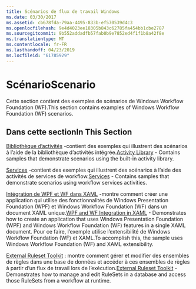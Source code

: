 ```yaml
---
title: Scénarios de flux de travail Windows
ms.date: 03/30/2017
ms.assetid: cb678fda-79aa-4495-833b-ef570539d4c3
ms.openlocfilehash: 9e4d4023ee18305b843c62785fa454bb1cbe2787
ms.sourcegitcommit: 9b552addadfb57fab0b9e7852ed4f1f1b8a42f8e
ms.translationtype: MT
ms.contentlocale: fr-FR
ms.lasthandoff: 04/23/2019
ms.locfileid: "61785929"
---
```

# <a name="scenario"></a><span data-ttu-id="199c2-102">Scénario</span><span class="sxs-lookup"><span data-stu-id="199c2-102">Scenario</span></span>

<span data-ttu-id="199c2-103">Cette section contient des exemples de scénarios de Windows Workflow Foundation (WF).</span><span class="sxs-lookup"><span data-stu-id="199c2-103">This section contains examples of Windows Workflow Foundation (WF) scenarios.</span></span>  
  
## <a name="in-this-section"></a><span data-ttu-id="199c2-104">Dans cette section</span><span class="sxs-lookup"><span data-stu-id="199c2-104">In This Section</span></span>

<span data-ttu-id="199c2-105">[Bibliothèque d’activités](activity-library.md) -contient des exemples qui illustrent des scénarios à l’aide de la bibliothèque d’activités intégrée.</span><span class="sxs-lookup"><span data-stu-id="199c2-105">[Activity Library](activity-library.md) - Contains samples that demonstrate scenarios using the built-in activity library.</span></span>  
  
<span data-ttu-id="199c2-106">[Services](accessing-operationcontext.md) -contient des exemples qui illustrent des scénarios à l’aide des activités de services de workflow.</span><span class="sxs-lookup"><span data-stu-id="199c2-106">[Services](accessing-operationcontext.md) - Contains samples that demonstrate scenarios using workflow services activities.</span></span>  
  
<span data-ttu-id="199c2-107">[Intégration de WPF et WF dans XAML](wpf-and-wf-integration-in-xaml.md) -montre comment créer une application qui utilise des fonctionnalités de Windows Presentation Foundation (WPF) et Windows Workflow Foundation (WF) dans un document XAML unique.</span><span class="sxs-lookup"><span data-stu-id="199c2-107">[WPF and WF Integration in XAML](wpf-and-wf-integration-in-xaml.md) - Demonstrates how to create an application that uses Windows Presentation Foundation (WPF) and Windows Workflow Foundation (WF) features in a single XAML document.</span></span> <span data-ttu-id="199c2-108">Pour ce faire, l’exemple utilise l’extensibilité de Windows Workflow Foundation (WF) et XAML.</span><span class="sxs-lookup"><span data-stu-id="199c2-108">To accomplish this, the sample uses Windows Workflow Foundation (WF) and XAML extensibility.</span></span>  
  
<span data-ttu-id="199c2-109">[External Ruleset Toolkit](external-ruleset-toolkit.md) : montre comment gérer et modifier des ensembles de règles dans une base de données et accéder à ces ensembles de règles à partir d’un flux de travail lors de l’exécution.</span><span class="sxs-lookup"><span data-stu-id="199c2-109">[External Ruleset Toolkit](external-ruleset-toolkit.md) - Demonstrates how to manage and edit RuleSets in a database and access those RuleSets from a workflow at runtime.</span></span>
